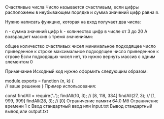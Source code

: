 Счастливые числа
Число называется счастливым, если цифры расположены в неубывающем порядке и сумма значений цифр равна n.

Нужно написать функцию, которая на вход получает два числа:

n - сумма значений цифр
k - количество цифр в числе от 3 до 20
А возвращает массив с тремя значениями:

общее количество счастливых чисел
минимальное подходящее число приведенное к строке
максимальное подходящее число приведенное к строке
Если подходящих чисел нет, то нужно вернуть массив c одним элементом 0

Примечание
Исходный код нужно оформить следующим образом:

module.exports = function (n, k) {  
    // ваше решение
}
Пример использования:

const findAll = require('..');
findAll(10, 3); // [8, 118, 334]
findAll(27, 3); // [1, 999, 999]
findAll(28, 3); // [0]
Ограничение памяти
64.0 Мб
Ограничение времени
1 с
Ввод
стандартный ввод или input.txt
Вывод
стандартный вывод или output.txt